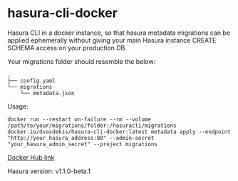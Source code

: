 # hasura-cli-docker

Hasura CLI in a docker instance, so that hasura metadata migrations can be applied ephemerally without giving your main Hasura instance CREATE SCHEMA access on your production DB.

Your migrations folder should resemble the below:

```
.
├── config.yaml
└── migrations
    └── metadata.json
```

Usage:

`docker run --restart on-failure --rm --volume /path/to/your/migrations/folder:/hasuracli/migrations docker.io/dvasdekis/hasura-cli-docker:latest metadata apply --endpoint "http://your_hasura_address:80" --admin-secret "your_hasura_admin_secret" --project migrations`

[Docker Hub link](https://hub.docker.com/repository/docker/dvasdekis/hasura-cli-docker)

Hasura version: v1.1.0-beta.1
